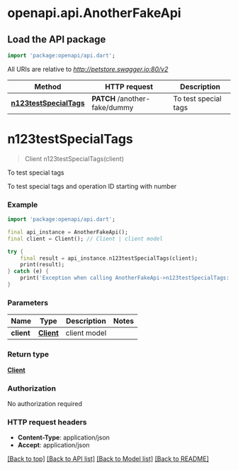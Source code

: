 # openapi.api.AnotherFakeApi

## Load the API package
```dart
import 'package:openapi/api.dart';
```

All URIs are relative to *http://petstore.swagger.io:80/v2*

Method | HTTP request | Description
------------- | ------------- | -------------
[**n123testSpecialTags**](AnotherFakeApi.md#n123testSpecialTags) | **PATCH** /another-fake/dummy | To test special tags


# **n123testSpecialTags**
> Client n123testSpecialTags(client)

To test special tags

To test special tags and operation ID starting with number

### Example 
```dart
import 'package:openapi/api.dart';

final api_instance = AnotherFakeApi();
final client = Client(); // Client | client model

try { 
    final result = api_instance.n123testSpecialTags(client);
    print(result);
} catch (e) {
    print('Exception when calling AnotherFakeApi->n123testSpecialTags: $e\n');
}
```

### Parameters

Name | Type | Description  | Notes
------------- | ------------- | ------------- | -------------
 **client** | [**Client**](Client.md)| client model | 

### Return type

[**Client**](Client.md)

### Authorization

No authorization required

### HTTP request headers

 - **Content-Type**: application/json
 - **Accept**: application/json

[[Back to top]](#) [[Back to API list]](../README.md#documentation-for-api-endpoints) [[Back to Model list]](../README.md#documentation-for-models) [[Back to README]](../README.md)

